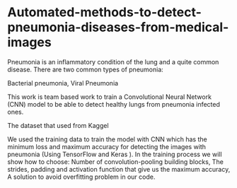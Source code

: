 # Automated-methods-to-detect-pneumonia-diseases-from-medical-images

Pneumonia is an inflammatory condition of the lung and a quite common disease. There are two common types of pneumonia:

Bacterial pneumonia,
Viral Pneumonia

This work is team based work to train a Convolutional Neural Network (CNN) model to be able to detect healthy lungs from pneumonia infected ones.

The dataset that used from Kaggel 

We used the training data to train the model with CNN which has the minimum loss and maximum accuracy for detecting the images with pneumonia (Using TensorFlow and Keras ).
In the training process we will show how to choose:
Number of convolution-pooling building blocks,
The strides, padding and activation function that give us the maximum accuracy,
A solution to avoid overfitting problem in our code.
